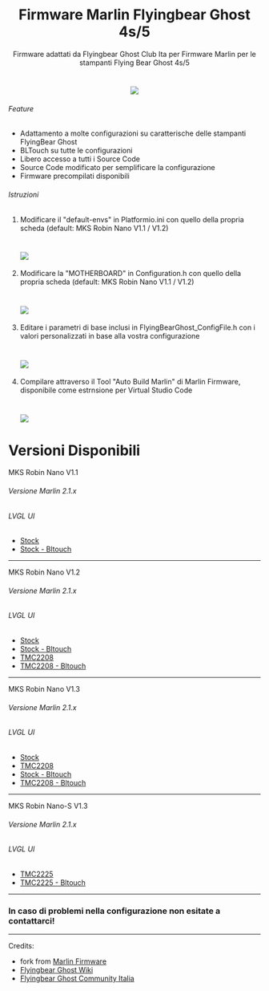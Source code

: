 <h1 align="center">Firmware Marlin Flyingbear Ghost 4s/5</h1>

<p align="center">Firmware adattati da Flyingbear Ghost Club Ita per Firmware Marlin per le stampanti Flying Bear Ghost 4s/5</p>


<h1 align="center"><img src = Image/fbghostitaLogo.png /></h1>

###### Feature

- Adattamento a molte configurazioni su caratterische delle stampanti FlyingBear Ghost
- BLTouch su tutte le configurazioni
- Libero accesso a tutti i Source Code
- Source Code modificato per semplificare la configurazione
- Firmware precompilati disponibili

###### Istruzioni

1) Modificare il "default-envs" in Platformio.ini con quello della propria scheda (default: MKS Robin Nano V1.1 / V1.2)
   <h1 align="left"><img src = Image/Immagine 2023-08-29 210523.png /></h1>
3) Modificare la "MOTHERBOARD" in Configuration.h con quello della propria scheda (default: MKS Robin Nano V1.1 / V1.2)
   <h1 align="left"><img src = Image/Immagine 2023-08-29 210619.png /></h1>
4) Editare i parametri di base inclusi in FlyingBearGhost_ConfigFile.h con i valori personalizzati in base alla vostra configurazione
   <h1 align="left"><img src = Image/Immagine 2023-08-29 210641.png /></h1>
5) Compilare attraverso il Tool "Auto Build Marlin" di Marlin Firmware, disponibile come estrnsione per Virtual Studio Code
   <h1 align="left"><img src = Image/Immagine 2023-08-29 210725.png /></h1>

# Versioni Disponibili
MKS Robin Nano V1.1
###### Versione Marlin 2.1.x
###### LVGL UI
- [Stock](https://github.com/flyingbear-club-ita/flyingbear_ghost_marlin/tree/main/Firmware/MKS_Robin_Nano_V1.1/STOCK)
- [Stock - Bltouch](https://github.com/flyingbear-club-ita/flyingbear_ghost_marlin/tree/main/Firmware/MKS_Robin_Nano_V1.1/STOCK_BLTOUCH)
---
MKS Robin Nano V1.2
###### Versione Marlin 2.1.x
###### LVGL UI
- [Stock](https://github.com/flyingbear-club-ita/flyingbear_ghost_marlin/tree/main/Firmware/MKS_Robin_Nano_V1.2/STOCK)
- [Stock - Bltouch](https://github.com/flyingbear-club-ita/flyingbear_ghost_marlin/tree/main/Firmware/MKS_Robin_Nano_V1.2/STOCK_BLTOUCH)
- [TMC2208](https://github.com/flyingbear-club-ita/flyingbear_ghost_marlin/tree/main/Firmware/MKS_Robin_Nano_V1.2/TMC2208)
- [TMC2208 - Bltouch](https://github.com/flyingbear-club-ita/flyingbear_ghost_marlin/tree/main/Firmware/MKS_Robin_Nano_V1.2/TMC2208_BLTOUCH)
---
MKS Robin Nano V1.3
###### Versione Marlin 2.1.x
###### LVGL UI
- [Stock](https://github.com/flyingbear-club-ita/flyingbear_ghost_marlin/tree/main/Firmware/MKS_Robin_Nano_V1.3/STOCK)
- [TMC2208](https://github.com/flyingbear-club-ita/flyingbear_ghost_marlin/tree/main/Firmware/MKS_Robin_Nano_V1.3/TMC2208)
- [Stock - Bltouch](https://github.com/flyingbear-club-ita/flyingbear_ghost_marlin/tree/main/Firmware/MKS_Robin_Nano_V1.3/STOCK-BLTOUCH) 
- [TMC2208 - Bltouch](https://github.com/flyingbear-club-ita/flyingbear_ghost_marlin/tree/main/Firmware/MKS_Robin_Nano_V1.3/TMC2208-BLTOUCH)
---
MKS Robin Nano-S V1.3
###### Versione Marlin 2.1.x
###### LVGL UI
- [TMC2225](https://github.com/flyingbear-club-ita/flyingbear_ghost_marlin/tree/main/Firmware/MKS_Robin_Nano_V1.3/STOCK)
- [TMC2225 - Bltouch](https://github.com/flyingbear-club-ita/flyingbear_ghost_marlin/tree/main/Firmware/MKS_Robin_Nano_V1.3/STOCK-BLTOUCH)

---

### In caso di problemi nella configurazione non esitate a contattarci!
---

Credits:
- fork from [Marlin Firmware](https://github.com/MarlinFirmware/Marlin)
- [Flyingbear Ghost Wiki](https://flyingbearghost.com)
- [Flyingbear Ghost Community Italia](https://discord.gg/p2gtrKm)
